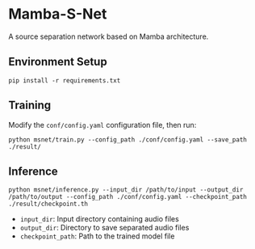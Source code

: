 

# **Mamba-S-Net**

A source separation network based on Mamba architecture.

## **Environment Setup**

```
pip install -r requirements.txt
```

## **Training** 

Modify the `conf/config.yaml` configuration file, then run:

```
python msnet/train.py --config_path ./conf/config.yaml --save_path ./result/
```

## **Inference**

```
python msnet/inference.py --input_dir /path/to/input --output_dir /path/to/output --config_path ./conf/config.yaml --checkpoint_path ./result/checkpoint.th
```

- `input_dir`: Input directory containing audio files
- `output_dir`: Directory to save separated audio files
- `checkpoint_path`: Path to the trained model file